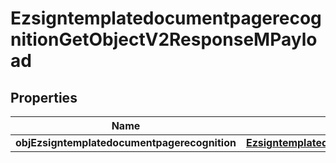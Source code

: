 

# EzsigntemplatedocumentpagerecognitionGetObjectV2ResponseMPayload

## Properties

Name | Type | Description | Notes
------------ | ------------- | ------------- | -------------
**objEzsigntemplatedocumentpagerecognition** | [**EzsigntemplatedocumentpagerecognitionResponseCompound**](EzsigntemplatedocumentpagerecognitionResponseCompound.md) |  | 




